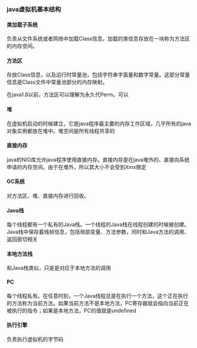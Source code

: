 ### java虚拟机基本结构

#### 类加载子系统

负责从文件系统或者网络中加载Class信息，加载的类信息存放在一块称为方法区的内存空间。

#### 方法区

存放Class信息，以及运行时常量池，包括字符串字面量和数字常量。这部分常量信息是Class文件中常量池部分的内存映射。

在java1.8以前，方法区可以理解为永久代Perm，可以

#### 堆

在虚拟机启动的时候建立，它是java程序最主要的内存工作区域，几乎所有的java对象实例都放在堆中。堆空间是所有线程共享的

#### 直接内存

java的NIO库允许java程序使用直接内存。直接内存是在java堆外的、直接向系统申请的内存空间。由于在堆外，所以其大小不会受到Xmx限定

#### GC系统

对方法区、堆、直接内存进行回收。

#### Java栈

每个线程都有一个私有的Java栈。一个线程的Java栈在线程创建的时候被创建。Java栈中保存着栈帧信息，包括局部变量、方法参数，同时和Java方法的调用、返回密切相关

#### 本地方法栈

和Java栈类似，只是是对应于本地方法的调用

#### PC

每个线程私有。在任意时刻，一个Java线程总是在执行一个方法，这个正在执行的方法称为当前方法。如果当前方法不是本地方法，PC寄存器就会指向当前正在被执行的指令；如果是本地方法，PC的值就是undefined

#### 执行引擎

负责执行虚拟机的字节码